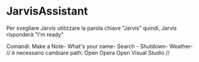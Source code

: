 # JarvisAssistant
Per svegliare Jarvis utilizzare la parola chiave "Jarvis"
quindi, Jarvis risponderà "I'm ready"

Comandi:
  Make a Note-
  What's your name-
  Search -
  Shutdown-
  Weather-
 //
 è necessario cambiare path:
 Open Opera
 Open Visual Studio
 //

